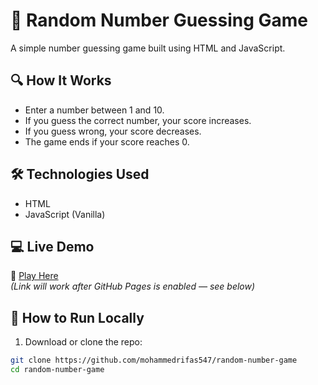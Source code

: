 # 🎯 Random Number Guessing Game

A simple number guessing game built using HTML and JavaScript.

## 🔍 How It Works
- Enter a number between 1 and 10.
- If you guess the correct number, your score increases.
- If you guess wrong, your score decreases.
- The game ends if your score reaches 0.

## 🛠 Technologies Used
- HTML
- JavaScript (Vanilla)

## 💻 Live Demo
🔗 [Play Here](file:///C:/Users/samee/Desktop/JavaScript/game.html)  
*(Link will work after GitHub Pages is enabled — see below)*

## 📁 How to Run Locally
1. Download or clone the repo:
```bash
git clone https://github.com/mohammedrifas547/random-number-game
cd random-number-game
